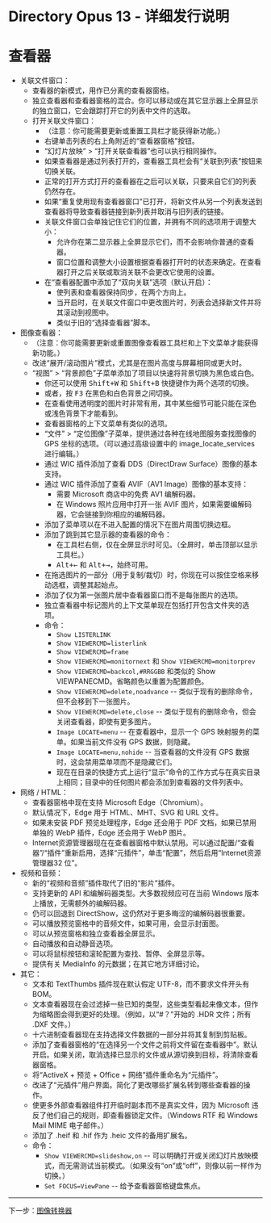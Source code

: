 # Directory Opus 13 - 详细发行说明

# 查看器

- 关联文件窗口：
  - 查看器的新模式，用作已分离的查看器窗格。
  - 独立查看器和查看器窗格的混合。你可以移动或在其它显示器上全屏显示的独立窗口，它会跟踪打开它的列表中文件的选取。
  - 打开关联文件窗口：
    - （注意：你可能需要更新或重置工具栏才能获得新功能。）
    - 右键单击列表的右上角附近的“查看器窗格”按钮。
    - “幻灯片放映” > “打开关联查看器”也可以执行相同操作。
    - 如果查看器是通过列表打开的，查看器工具栏会有“关联到列表”按钮来切换关联。
    - 正常的打开方式打开的查看器在之后可以关联，只要来自它们的列表仍然存在。
    - 如果“重复使用现有查看器窗口”已打开，将新文件从另一个列表发送到查看器将导致查看器链接到新列表并取消与旧列表的链接。
    - 关联文件窗口会单独记住它们的位置，并拥有不同的选项用于调整大小：
      - 允许你在第二显示器上全屏显示它们，而不会影响你普通的查看器。
      - 窗口位置和调整大小设置根据查看器打开时的状态来确定。在查看器打开之后关联或取消关联不会更改它使用的设置。
    - 在“查看器配置中添加了“双向关联”选项（默认开启）：
      - 使列表和查看器保持同步，在两个方向上。
      - 当开启时，在关联文件窗口中更改图片时，列表会选择新文件并将其滚动到视图中。
      - 类似于旧的“选择查看器”脚本。
- 图像查看器：
  - （注意：你可能需要更新或重置图像查看器工具栏和上下文菜单才能获得新功能。）
  - 改进“展开/滚动图片”模式，尤其是在图片高度与屏幕相同或更大时。
  - “视图” > “背景颜色”子菜单添加了项目以快速将背景切换为黑色或白色。
    - 你还可以使用 <kbd>Shift+W</kbd> 和 <kbd>Shift+B</kbd> 快捷键作为两个选项的切换。
    - 或者，按 <kbd>F3</kbd> 在黑色和白色背景之间切换。
    - 在查看使用透明度的图片时非常有用，其中某些细节可能只能在深色或浅色背景下才能看到。
    - 查看器窗格的上下文菜单有类似的选项。
    - “文件” > “定位图像”子菜单，提供通过各种在线地图服务查找图像的 GPS 坐标的选项。（可以通过高级设置中的 image_locate_services 进行编辑。）
    - 通过 WIC 插件添加了查看 DDS（DirectDraw Surface）图像的基本支持。
    - 通过 WIC 插件添加了查看 AVIF（AV1 Image）图像的基本支持：
      - 需要 Microsoft 商店中的免费 AV1 编解码器。
      - 在 Windows 照片应用中打开一张 AVIF 图片，如果需要编解码器，它会链接到你相应的编解码器。
    - 添加了菜单项以在不进入配置的情况下在图片周围切换边框。
    - 添加了跳到其它显示器的查看器的命令：
      - 在工具栏右侧，仅在全屏显示时可见。（全屏时，单击顶部以显示工具栏。）
      - <kbd>Alt+←</kbd> 和 <kbd>Alt+→</kbd>，始终可用。
    - 在拖选图片的一部分（用于复制/裁切）时，你现在可以按住空格来移动选框，调整其起始点。
    - 添加了仅为第一张图片居中查看器窗口而不是每张图片的选项。
    - 独立查看器中标记图片的上下文菜单现在包括打开包含文件夹的选项。
    - 命令：
      - `Show LISTERLINK`
      - `Show VIEWERCMD=listerlink`
      - `Show VIEWERCMD=frame`
      - `Show VIEWERCMD=monitornext` 和 `Show VIEWERCMD=monitorprev`
      - `Show VIEWERCMD=backcol,#RRGGBB` 和类似的 Show VIEWPANECMD。省略颜色以重置为配置颜色。
      - `Show VIEWERCMD=delete,noadvance` -- 类似于现有的删除命令，但不会移到下一张图片。
      - `Show VIEWERCMD=delete,close` -- 类似于现有的删除命令，但会关闭查看器，即使有更多图片。
      - `Image LOCATE=menu` -- 在查看器中，显示一个 GPS 映射服务的菜单。如果当前文件没有 GPS 数据，则隐藏。
      - `Image LOCATE=menu,nohide` -- 当查看器的文件没有 GPS 数据时，这会禁用菜单项而不是隐藏它们。
      - 现在在目录的快捷方式上运行“显示”命令的工作方式与在真实目录上相同；目录中的任何图片都会添加到查看器的文件列表中。
- 网络 / HTML：
  - 查看器窗格中现在支持 Microsoft Edge（Chromium）。
  - 默认情况下，Edge 用于 HTML、MHT、SVG 和 URL 文件。
  - 如果未安装 PDF 预览处理程序，Edge 还会用于 PDF 文档，如果已禁用单独的 WebP 插件，Edge 还会用于 WebP 图片。
  - Internet资源管理器现在在查看器窗格中默认禁用。可以通过配置/“查看器”/“插件”重新启用，选择“元插件”，单击“配置”，然后启用“Internet资源管理器32 位”。
- 视频和音频：
  - 新的“视频和音频”插件取代了旧的“影片”插件。
  - 支持更新的 API 和编解码器类型。大多数视频应可在当前 Windows 版本上播放，无需额外的编解码器。
  - 仍可以回退到 DirectShow，这仍然对于更多晦涩的编解码器很重要。
  - 可以播放预览窗格中的音频文件，如果可用，会显示封面图。
  - 可以从预览窗格和独立查看器全屏显示。
  - 自动播放和自动静音选项。
  - 可以将鼠标按钮和滚轮配置为查找、暂停、全屏显示等。
  - 提供有关 MediaInfo 的元数据；在其它地方详细讨论。
- 其它：
  - 文本和 TextThumbs 插件现在默认假定 UTF-8，而不要求文件开头有 BOM。
  - 文本查看器现在会过滤掉一些已知的类型，这些类型看起来像文本，但作为缩略图会得到更好的处理。（例如，以“#？”开始的 .HDR 文件；所有 .DXF 文件。）
  - 十六进制查看器现在支持选择文件数据的一部分并将其复制到剪贴板。
  - 添加了查看器窗格的“在选择另一个文件之前将文件留在查看器中”。默认开启。如果关闭，取消选择已显示的文件或从源切换到目标，将清除查看器窗格。
  - 将“ActiveX + 预览 + Office + 网络”插件重命名为“元插件”。
  - 改进了“元插件”用户界面。简化了更改哪些扩展名转到哪些查看器的操作。
  - 使更多外部查看器组件打开临时副本而不是真实文件，因为 Microsoft 违反了他们自己的规则，即查看器锁定文件。（Windows RTF 和 Windows Mail MIME 电子邮件。）
  - 添加了 .heif 和 .hif 作为 .heic 文件的备用扩展名。
  - 命令：
    - `Show VIEWERCMD=slideshow,on` -- 可以明确打开或关闭幻灯片放映模式，而无需测试当前模式。（如果没有“on”或“off”，则像以前一样作为切换。）
    - `Set FOCUS=ViewPane` -- 给予查看器窗格键盘焦点。

------------------------------------------------------------------------

下一步：[图像转换器](/Manual/release_history/opus13_detailed/image_convert.zh.md)